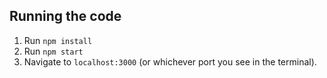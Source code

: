 ## Running the code

1. Run `npm install`
2. Run `npm start`
3. Navigate to `localhost:3000` (or whichever port you see in the terminal).